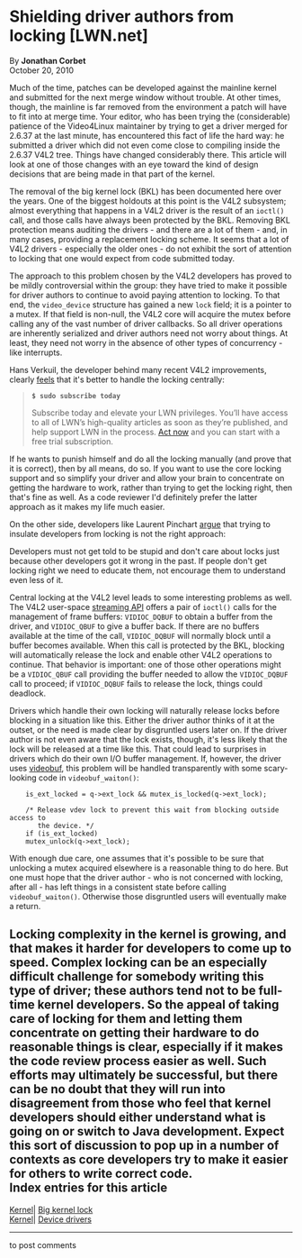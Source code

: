 # Shielding driver authors from locking [LWN.net]

By **Jonathan Corbet**  
October 20, 2010 

Much of the time, patches can be developed against the mainline kernel and submitted for the next merge window without trouble. At other times, though, the mainline is far removed from the environment a patch will have to fit into at merge time. Your editor, who has been trying the (considerable) patience of the Video4Linux maintainer by trying to get a driver merged for 2.6.37 at the last minute, has encountered this fact of life the hard way: he submitted a driver which did not even come close to compiling inside the 2.6.37 V4L2 tree. Things have changed considerably there. This article will look at one of those changes with an eye toward the kind of design decisions that are being made in that part of the kernel. 

The removal of the big kernel lock (BKL) has been documented here over the years. One of the biggest holdouts at this point is the V4L2 subsystem; almost everything that happens in a V4L2 driver is the result of an `ioctl()` call, and those calls have always been protected by the BKL. Removing BKL protection means auditing the drivers - and there are a lot of them - and, in many cases, providing a replacement locking scheme. It seems that a lot of V4L2 drivers - especially the older ones - do not exhibit the sort of attention to locking that one would expect from code submitted today. 

The approach to this problem chosen by the V4L2 developers has proved to be mildly controversial within the group: they have tried to make it possible for driver authors to continue to avoid paying attention to locking. To that end, the `video_device` structure has gained a new `lock` field; it is a pointer to a mutex. If that field is non-null, the V4L2 core will acquire the mutex before calling any of the vast number of driver callbacks. So all driver operations are inherently serialized and driver authors need not worry about things. At least, they need not worry in the absence of other types of concurrency - like interrupts. 

Hans Verkuil, the developer behind many recent V4L2 improvements, clearly [feels](/Articles/410858/) that it's better to handle the locking centrally: 

> **`$ sudo subscribe today`**
> 
> Subscribe today and elevate your LWN privileges. You’ll have access to all of LWN’s high-quality articles as soon as they’re published, and help support LWN in the process. [Act now](https://lwn.net/Promo/nst-sudo/claim) and you can start with a free trial subscription. 

If he wants to punish himself and do all the locking manually (and prove that it is correct), then by all means, do so. If you want to use the core locking support and so simplify your driver and allow your brain to concentrate on getting the hardware to work, rather than trying to get the locking right, then that's fine as well. As a code reviewer I'd definitely prefer the latter approach as it makes my life much easier. 

On the other side, developers like Laurent Pinchart [argue](/Articles/410859/) that trying to insulate developers from locking is not the right approach: 

Developers must not get told to be stupid and don't care about locks just because other developers got it wrong in the past. If people don't get locking right we need to educate them, not encourage them to understand even less of it. 

Central locking at the V4L2 level leads to some interesting problems as well. The V4L2 user-space [streaming API](http://lwn.net/Articles/240667/) offers a pair of `ioctl()` calls for the management of frame buffers: `VIDIOC_DQBUF` to obtain a buffer from the driver, and `VIDIOC_QBUF` to give a buffer back. If there are no buffers available at the time of the call, `VIDIOC_DQBUF` will normally block until a buffer becomes available. When this call is protected by the BKL, blocking will automatically release the lock and enable other V4L2 operations to continue. That behavior is important: one of those other operations might be a `VIDIOC_QBUF` call providing the buffer needed to allow the `VIDIOC_DQBUF` call to proceed; if `VIDIOC_DQBUF` fails to release the lock, things could deadlock. 

Drivers which handle their own locking will naturally release locks before blocking in a situation like this. Either the driver author thinks of it at the outset, or the need is made clear by disgruntled users later on. If the driver author is not even aware that the lock exists, though, it's less likely that the lock will be released at a time like this. That could lead to surprises in drivers which do their own I/O buffer management. If, however, the driver uses [videobuf](http://lwn.net/Articles/363349/), this problem will be handled transparently with some scary-looking code in `videobuf_waiton()`: 
    
    
        is_ext_locked = q->ext_lock && mutex_is_locked(q->ext_lock);
    
        /* Release vdev lock to prevent this wait from blocking outside access to
           the device. */
        if (is_ext_locked)
    	mutex_unlock(q->ext_lock);
    

With enough due care, one assumes that it's possible to be sure that unlocking a mutex acquired elsewhere is a reasonable thing to do here. But one must hope that the driver author - who is not concerned with locking, after all - has left things in a consistent state before calling `videobuf_waiton()`. Otherwise those disgruntled users will eventually make a return. 

Locking complexity in the kernel is growing, and that makes it harder for developers to come up to speed. Complex locking can be an especially difficult challenge for somebody writing this type of driver; these authors tend not to be full-time kernel developers. So the appeal of taking care of locking for them and letting them concentrate on getting their hardware to do reasonable things is clear, especially if it makes the code review process easier as well. Such efforts may ultimately be successful, but there can be no doubt that they will run into disagreement from those who feel that kernel developers should either understand what is going on or switch to Java development. Expect this sort of discussion to pop up in a number of contexts as core developers try to make it easier for others to write correct code.  
Index entries for this article  
---  
[Kernel](/Kernel/Index)| [Big kernel lock](/Kernel/Index#Big_kernel_lock)  
[Kernel](/Kernel/Index)| [Device drivers](/Kernel/Index#Device_drivers)  
  


* * *

to post comments 
